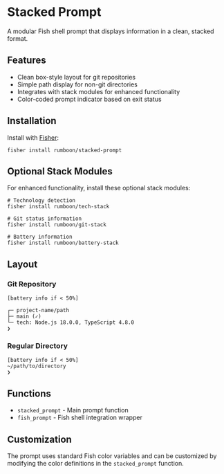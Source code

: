 # Stacked Prompt

A modular Fish shell prompt that displays information in a clean, stacked format.

## Features

- Clean box-style layout for git repositories
- Simple path display for non-git directories
- Integrates with stack modules for enhanced functionality
- Color-coded prompt indicator based on exit status

## Installation

Install with [Fisher](https://github.com/jorgebucaran/fisher):

```fish
fisher install rumboon/stacked-prompt
```

## Optional Stack Modules

For enhanced functionality, install these optional stack modules:

```fish
# Technology detection
fisher install rumboon/tech-stack

# Git status information
fisher install rumboon/git-stack

# Battery information
fisher install rumboon/battery-stack
```

## Layout

### Git Repository
```
[battery info if < 50%]

┌─ project-name/path
├─ main (✓)
└─ tech: Node.js 18.0.0, TypeScript 4.8.0
❯
```

### Regular Directory
```
[battery info if < 50%]
~/path/to/directory
❯
```

## Functions

- `stacked_prompt` - Main prompt function
- `fish_prompt` - Fish shell integration wrapper

## Customization

The prompt uses standard Fish color variables and can be customized by modifying the color definitions in the `stacked_prompt` function.
